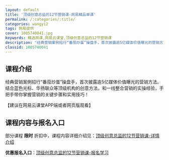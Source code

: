 ```yaml
---
layout: default
title: '顶级创意总监的12节营销课-网易精品单课'
permalink: /:categories/:title/
categories: wangyi2
tags: 网易提供
cover: 1005740041.jpg
keywords: 精选网课,网易云课堂,顶级创意总监的12节营销课
description: "经典营销案例招行“番茄炒蛋”操盘手，首次披露逾5亿媒体价值曝光的营销方法。结合蓝色光标、华扬联众等顶级机构的创意方法，和一线整合营销的实操经验，手把手带你掌握营销的关键步骤和实用技巧！【建议"
classid: 1005740041
---
```


## 课程介绍

经典营销案例招行“番茄炒蛋”操盘手，首次披露逾5亿媒体价值曝光的营销方法。结合蓝色光标、华扬联众等顶级机构的创意方法，和一线整合营销的实操经验，手把手带你掌握营销的关键步骤和实用技巧！

【建议在网易云课堂APP端或者网页版观看】

## 课程内容与报名入口

部分课程 **限时** 折扣中，课程内容详细介绍见：[顶级创意总监的12节营销课-详情介绍](https://study.163.com/course/introduction/1005740041.htm?share=1&shareId=1025206652&utm_campaign=share&utm_medium=iphoneShare&utm_source=&utm_u=1025206652)

**优惠报名入口**：[顶级创意总监的12节营销课-报名学习](https://study.163.com/course/introduction/1005740041.htm?share=1&shareId=1025206652&utm_campaign=share&utm_medium=iphoneShare&utm_source=&utm_u=1025206652)

